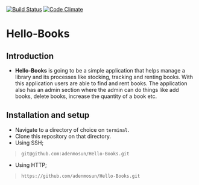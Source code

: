 [![Build Status](https://travis-ci.org/adenmosun/Hello-Books.svg?branch=master)](https://travis-ci.org/adenmosun/Hello-Books)
[![Code Climate](https://codeclimate.com/github/adenmosun/Hello-Books/badges/gpa.svg)](https://codeclimate.com/github/adenmosun/Hello-Books)


# Hello-Books
## Introduction
* **Hello-Books** is going to be a simple application that helps manage a library and its processes like stocking, tracking and renting books. With this application users are able to find and rent books. The application also has an admin section where the admin can do things like add books, delete books, increase the quantity of a book etc.


## Installation and setup
*  Navigate to a directory of choice on `terminal`.
*  Clone this repository on that directory.
*  Using SSH;

>`git@github.com:adenmosun/Hello-Books.git`

*  Using HTTP;

>`https://github.com/adenmosun/Hello-Books.git`

